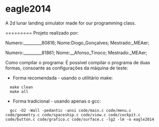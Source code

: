 eagle2014
=========

A 2d lunar landing simulator made for our programming class.

=========
Projeto realizado por:

Numero:_________80816; Nome:Diogo_Gonçalves; Mestrado:_MEAer;

Numero:_________81861; Nome:__Afonso_Tinoco; Mestrado:_MEAer;

Como compilar o programa:
É possível compilar o programa de duas formas, consoante as configurações da máquina de teste:
+ Forma recomendada - usando o utilitário make:
```
  make clean
  make all
```

+ Forma tradicional - usando apenas o gcc:
```
  gcc -O2 -Wall -pedantic -ansi code/main.c code/menu.c code/geometry.c code/spaceship.c code/view.c code/cockpit.c code/button.c code/grafico.c code/surface.c -lg2 -lm -o eagle2014
```
